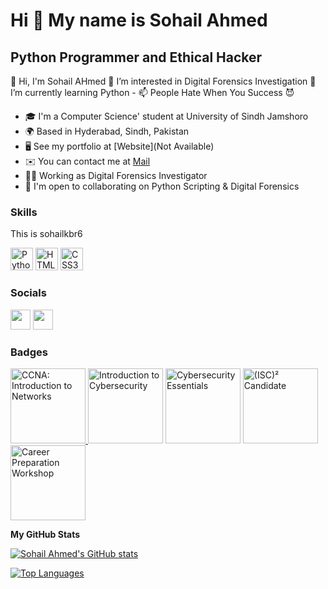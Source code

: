 

Hi 👋 My name is Sohail Ahmed
=====================

Python Programmer and Ethical Hacker
------------------------------------

👋 Hi, I'm Sohail AHmed 👀 I’m interested in Digital Forensics Investigation 🌱 I’m currently learning Python - 📫 People Hate When You Success 😈 

* 🎓 I'm a Computer Science' student at University of Sindh Jamshoro
* 🌍  Based in Hyderabad, Sindh, Pakistan
* 🖥️  See my portfolio at [Website](Not Available)
* ✉️  You can contact me at [Mail](sohailahmedsak4@gmail.com)
* 👨‍💻 Working as Digital Forensics Investigator
* 🤝  I'm open to collaborating on Python Scripting & Digital Forensics

### Skills

This is sohailkbr6

<p align="left">
<a href="https://www.python.org/" target="_blank" rel="noreferrer"><img src="https://raw.githubusercontent.com/danielcranney/readme-generator/main/public/icons/skills/python-colored.svg" width="36" height="36" alt="Python" /></a>
<a href="https://developer.mozilla.org/en-US/docs/Glossary/HTML5" target="_blank" rel="noreferrer"><img src="https://raw.githubusercontent.com/danielcranney/readme-generator/main/public/icons/skills/html5-colored.svg" width="36" height="36" alt="HTML5" /></a>
<a href="https://www.w3.org/TR/CSS/#css" target="_blank" rel="noreferrer"><img src="https://raw.githubusercontent.com/danielcranney/readme-generator/main/public/icons/skills/css3-colored.svg" width="36" height="36" alt="CSS3" /></a>
</p>

### Socials

<p align="left"> <a href="https://www.github.com/sohailkbr6" target="_blank" rel="noreferrer"><img src="https://raw.githubusercontent.com/danielcranney/readme-generator/main/public/icons/socials/github.svg" width="32" height="32" /></a> 
<a href="http://www.instagram.com/sohailkbr6" target="_blank" rel="noreferrer"><img src="https://raw.githubusercontent.com/danielcranney/readme-generator/main/public/icons/socials/instagram.svg" width="32" height="32" /></a> 
</a></p>

### Badges

<p align="left"> 
<a href="https://www.credly.com/badges/3be820eb-4b61-4a23-875b-b8122578a2f7" target="_blank" rel="noreferrer"><img class="cr-badges-full-badge__img" src="https://images.credly.com/size/340x340/images/70d71df5-f3dc-4380-9b9d-f22513a70417/CCNAITN__1_.png" alt="CCNA: Introduction to Networks" width="120" height="120"</a>
<a href="https://www.credly.com/badges/b9b71ad3-6fef-46ed-92ee-1b375c278e45" target="_blank" rel="noreferrer"><img class="cr-badges-full-badge__img" src="https://images.credly.com/size/340x340/images/af8c6b4e-fc31-47c4-8dcb-eb7a2065dc5b/I2CS__1_.png" alt="Introduction to Cybersecurity" width="120" height="120"></a>
<a href="https://www.credly.com/badges/00c83c43-b9df-4b3c-8f30-cb1782e468c1" target="_blank" rel="noreferrer"><img class="cr-badges-full-badge__img" src="https://images.credly.com/size/340x340/images/054913b2-e271-49a2-a1a4-9bf1c1f9a404/CyberEssentials.png" alt="Cybersecurity Essentials" width="120" height="120"></a>
<a href="https://www.credly.com/badges/9ea5c805-2c14-445f-a3c8-526937a6893f" target="_blank" rel="noreferrer"><img class="cr-badges-full-badge__img" src="https://images.credly.com/size/340x340/images/3829db50-49a8-4f30-85c5-639ffc4a7b2f/image.png" alt="(ISC)² Candidate" width="120" height="120"></a>
<a href="https://www.credly.com/badges/764170e1-f531-436c-82bd-32c56254edaf" target="_blank" rel="noreferrer"><img class="cr-badges-full-badge__img" src="https://images.credly.com/size/340x340/images/8d97e39e-2a05-4ed7-88a3-3413bc88c7bd/CPW.png" alt="Career Preparation Workshop" width="120" height="120"></a>
</p>



<b>My GitHub Stats</b>

<a href="http://www.github.com/sohailkbr6"><img src="https://github-readme-stats.vercel.app/api?username=sohailkbr6&show_icons=true&hide=&count_private=true&title_color=0891b2&text_color=ffffff&icon_color=0891b2&bg_color=1c1917&hide_border=true&show_icons=true" alt="Sohail Ahmed's GitHub stats" /></a>

<a href="https://github.com/sohailkbr6" align="left"><img src="https://github-readme-stats.vercel.app/api/top-langs/?username=sohailkbr6&langs_count=10&title_color=0891b2&text_color=ffffff&icon_color=0891b2&bg_color=1c1917&hide_border=true&locale=en&custom_title=Top%20%Languages" alt="Top Languages" /></a>              
